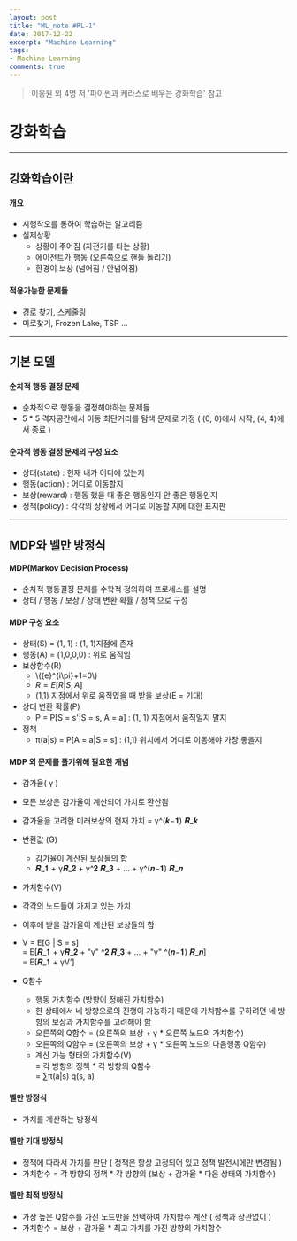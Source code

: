 ```yaml
---
layout: post
title: "ML_note #RL-1"
date: 2017-12-22
excerpt: "Machine Learning"
tags:
- Machine Learning
comments: true
---
```

> 이웅원 외 4명 저 '파이썬과 케라스로 배우는 강화학습' 참고

# 강화학습

---

## 강화학습이란
#### 개요
- 시행착오를 통하여 학습하는 알고리즘
- 실제상황
  - 상황이 주어짐 (자전거를 타는 상황)
  - 에이전트가 행동 (오른쪽으로 핸들 돌리기)
  - 환경이 보상 (넘어짐 / 안넘어짐)

#### 적용가능한 문제들
-  경로 찾기, 스케줄링
-  미로찾기, Frozen Lake, TSP …

---

## 기본 모델
#### 순차적 행동 결정 문제
-  순차적으로 행동을 결정해야하는 문제들
-  5 * 5 격자공간에서 이동 최단거리를 탐색 문제로 가정
( (0, 0)에서 시작, (4, 4)에서 종료 )

#### 순차적 행동 결정 문제의 구성 요소
- 상태(state) : </tab>현재 내가 어디에 있는지
- 행동(action) : 어디로 이동할지
- 보상(reward) : 행동 했을 때 좋은 행동인지 안 좋은 행동인지
- 정책(policy) : 각각의 상황에서 어디로 이동할 지에 대한 표지판

---

## MDP와 벨만 방정식
#### MDP(Markov Decision Process)
- 순차적 행동결정 문제를 수학적 정의하여 프로세스를 설명
- 상태 / 행동 / 보상 / 상태 변환 확률 / 정책 으로 구성

#### MDP 구성 요소
- 상태(S) = (1, 1) : (1, 1)지점에 존재
- 행동(A) = (1,0,0,0) : 위로 움직임
- 보상함수(R)
  - \\({e}^{i\pi}+1=0\\)
  - $R = E[R|S, A]$
  - (1,1) 지점에서 위로 움직였을 때 받을 보상(E = 기대)
- 상태 변환 확률(P)
  - P = P[S = s'|S = s, A = a] : (1, 1) 지점에서 움직일지 말지
- 정책
  - π(a|s) = P[A = a|S = s] : (1,1) 위치에서 어디로 이동해야 가장 좋을지


#### MDP 외 문제를 풀기위해 필요한 개념
-  감가율( γ )
  -  모든 보상은 감가율이 계산되어 가치로 환산됨
  -  감가율을 고려한 미래보상의 현재 가치 = γ^(𝒌−𝟏) 𝑹_𝒌


- 반환값 (G)
  -  감가율이 계산된 보삼들의 합
  -  𝑹_𝟏  + γ𝑹_𝟐 + γ^𝟐 𝑹_𝟑 + … + γ^(𝒏−𝟏) 𝑹_𝒏


-  가치함수(V)
  -  각각의 노드들이 가지고 있는 가치
  -  이후에 받을 감가율이 계산된 보상들의 합
  -  V 	=  E[G | S = s] <br>
  =  E[𝑹_𝟏  + γ𝑹_𝟐 + "γ" ^𝟐 𝑹_𝟑   + … + "γ" ^(𝒏−𝟏) 𝑹_𝒏]<br>
  =   E[𝑹_𝟏 + γV’]


- Q함수
    -  행동 가치함수 (방향이 정해진 가치함수)
    - 한 상태에서 네 방향으로의 진행이 가능하기 때문에 가치함수를 구하려면 네 방향의 보상과 가치함수를 고려해야 함
    - 오른쪽의 Q함수 = (오른쪽의 보상 + γ * 오른쪽 노드의 가치함수)
    - 오른쪽의 Q함수 = (오른쪽의 보상 + γ * 오른쪽 노드의 다음행동 Q함수)
    - 계산 가능 형태의 가치함수(V)<br>
  	= 각 방향의 정책 * 각 방향의 Q함수 <br>
  	=  ∑π(a|s) q(s, a)

#### 벨만 방정식
- 가치를 계산하는 방정식

#### 벨만 기대 방정식
- 정책에 따라서 가치를 판단 ( 정책은 항상 고정되어 있고 정책 발전시에만 변경됨 )
- 가치함수 = 각 방향의 정책 * 각 방향의 (보상 + 감가율 * 다음 상태의 가치함수)

#### 벨만 최적 방정식
- 가장 높은 Q함수를 가진 노드만을 선택하여 가치함수 계산 ( 정책과 상관없이 )
- 가치함수 = 보상 + 감가율 * 최고 가치를 가진 방향의 가치함수
